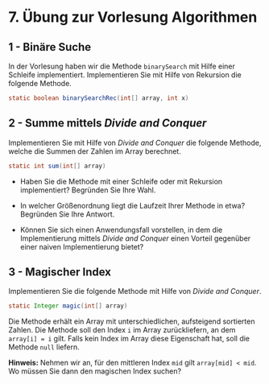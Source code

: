 # 7. Übung zur Vorlesung Algorithmen

## 1 - Binäre Suche

In der Vorlesung haben wir die Methode `binarySearch` mit Hilfe einer Schleife implementiert. Implementieren Sie mit Hilfe von Rekursion die folgende Methode.

```java
static boolean binarySearchRec(int[] array, int x)
```

## 2 - Summe mittels _Divide and Conquer_

Implementieren Sie mit Hilfe von _Divide and Conquer_ die folgende Methode, welche die Summen der Zahlen im Array berechnet.

```java
static int sum(int[] array)
```

- Haben Sie die Methode mit einer Schleife oder mit Rekursion implementiert? Begründen Sie Ihre Wahl.

- In welcher Größenordnung liegt die Laufzeit Ihrer Methode in etwa? Begründen Sie Ihre Antwort.

- Können Sie sich einen Anwendungsfall vorstellen, in dem die Implementierung mittels _Divide and Conquer_ einen Vorteil gegenüber einer naiven Implementierung bietet?

## 3 - Magischer Index

Implementieren Sie die folgende Methode mit Hilfe von _Divide and Conquer_.

```java
static Integer magic(int[] array)
```

Die Methode erhält ein Array mit unterschiedlichen, aufsteigend sortierten Zahlen.
Die Methode soll den Index `i` im Array zurückliefern, an dem `array[i] = i` gilt.
Falls kein Index im Array diese Eigenschaft hat, soll die Methode `null` liefern.

**Hinweis:**
Nehmen wir an, für den mittleren Index `mid` gilt `array[mid] < mid`.
Wo müssen Sie dann den magischen Index suchen?
